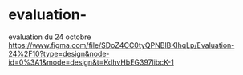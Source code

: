 # evaluation-
evaluation du 24 octobre
https://www.figma.com/file/SDoZ4CC0tyQPNBlBKIhqLp/Evaluation-24%2F10?type=design&node-id=0%3A1&mode=design&t=KdhvHbEG397libcK-1
